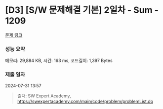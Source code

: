 # [D3] [S/W 문제해결 기본] 2일차 - Sum - 1209 

[문제 링크](https://swexpertacademy.com/main/code/problem/problemDetail.do?contestProbId=AV13_BWKACUCFAYh) 

### 성능 요약

메모리: 29,884 KB, 시간: 163 ms, 코드길이: 1,397 Bytes

### 제출 일자

2024-07-31 13:57



> 출처: SW Expert Academy, https://swexpertacademy.com/main/code/problem/problemList.do